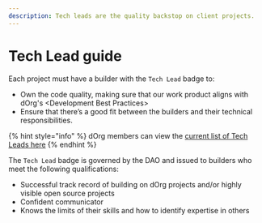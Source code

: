 ```yaml
---
description: Tech leads are the quality backstop on client projects.
---
```


# Tech Lead guide

Each project must have a builder with the `Tech Lead` badge to:

* Own the code quality, making sure that our work product aligns with dOrg's &lt;Development Best Practices&gt;
* Ensure that there’s a good fit between the builders and their technical responsibilities.

{% hint style="info" %}
dOrg members can view the [current list of Tech Leads here](https://forum.dorg.tech/g/Tech-Lead)
{% endhint %}

The `Tech Lead` badge is governed by the DAO and issued to builders who meet the following qualifications:

* Successful track record of building on dOrg projects and/or highly visible open source projects
* Confident communicator
* Knows the limits of their skills and how to identify expertise in others

